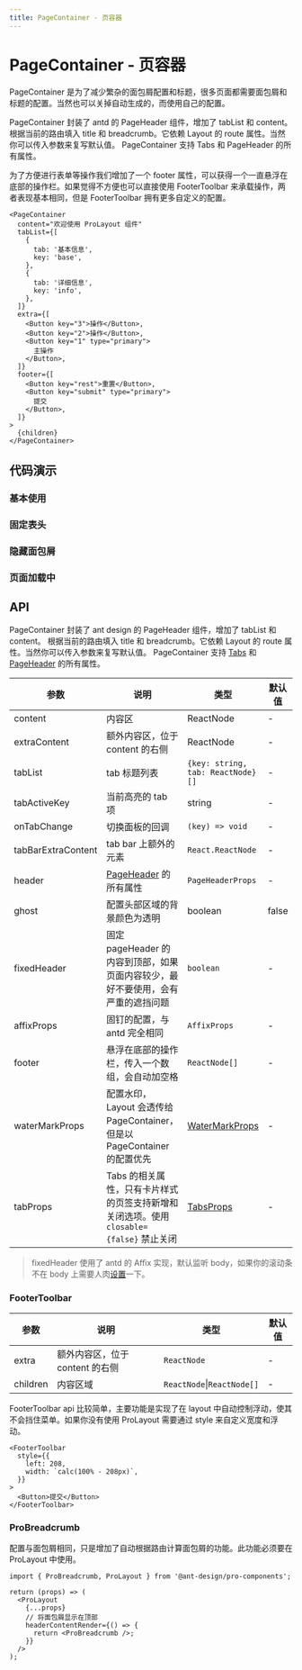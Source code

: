 ```yaml
---
title: PageContainer - 页容器
---
```


# PageContainer - 页容器

PageContainer 是为了减少繁杂的面包屑配置和标题，很多页面都需要面包屑和标题的配置。当然也可以关掉自动生成的，而使用自己的配置。

PageContainer 封装了 antd 的 PageHeader 组件，增加了 tabList 和 content。 根据当前的路由填入 title 和 breadcrumb。它依赖 Layout 的 route 属性。当然你可以传入参数来复写默认值。 PageContainer 支持 Tabs 和 PageHeader 的所有属性。

为了方便进行表单等操作我们增加了一个 footer 属性，可以获得一个一直悬浮在底部的操作栏。如果觉得不方便也可以直接使用 FooterToolbar 来承载操作，两者表现基本相同，但是 FooterToolbar 拥有更多自定义的配置。

```tsx | pure
<PageContainer
  content="欢迎使用 ProLayout 组件"
  tabList={[
    {
      tab: '基本信息',
      key: 'base',
    },
    {
      tab: '详细信息',
      key: 'info',
    },
  ]}
  extra={[
    <Button key="3">操作</Button>,
    <Button key="2">操作</Button>,
    <Button key="1" type="primary">
      主操作
    </Button>,
  ]}
  footer={[
    <Button key="rest">重置</Button>,
    <Button key="submit" type="primary">
      提交
    </Button>,
  ]}
>
  {children}
</PageContainer>
```

## 代码演示

### 基本使用

<code src="./demos/basic.tsx" height="500px" iframe="665px" title="基本使用" desc="基本使用"></code>

### 固定表头

<code src="./demos/fixHeader.tsx" height="500px" iframe="665px" title="固定表头" desc="通过 `fixedHeader` 固定表头，只有在溢出容器时才会开始计算。"></code>

### 隐藏面包屑

<code src="./demos/hideBreadMenu.tsx" height="500px" iframe="665px" title="隐藏面包屑" desc="不配置 `header` 属性中的 `breadcrumb` 即可。"></code>

### 页面加载中

<code src="./demos/loading.tsx" height="500px" iframe="965px" title="页面加载中" desc="通过 `loading` 属性配置页面加载。"></code>

## API

PageContainer 封装了 ant design 的 PageHeader 组件，增加了 tabList 和 content。 根据当前的路由填入 title 和 breadcrumb。它依赖 Layout 的 route 属性。当然你可以传入参数来复写默认值。 PageContainer 支持 [Tabs](https://ant.design/components/tabs-cn/) 和 [PageHeader](https://ant.design/components/page-header-cn/) 的所有属性。

| 参数 | 说明 | 类型 | 默认值 |
| --- | --- | --- | --- |
| content | 内容区 | ReactNode | - |
| extraContent | 额外内容区，位于 content 的右侧 | ReactNode | - |
| tabList | tab 标题列表 | `{key: string, tab: ReactNode}[]` | - |
| tabActiveKey | 当前高亮的 tab 项 | string | - |
| onTabChange | 切换面板的回调 | `(key) => void` | - |
| tabBarExtraContent | tab bar 上额外的元素 | `React.ReactNode` | - |
| header | [PageHeader](https://ant.design/components/page-header-cn/) 的所有属性 | `PageHeaderProps` | - |
| ghost | 配置头部区域的背景颜色为透明 | boolean | false |
| fixedHeader | 固定 pageHeader 的内容到顶部，如果页面内容较少，最好不要使用，会有严重的遮挡问题 | `boolean` | - |
| affixProps | 固钉的配置，与 antd 完全相同 | `AffixProps` | - |
| footer | 悬浮在底部的操作栏，传入一个数组，会自动加空格 | `ReactNode[]` | - |
| waterMarkProps | 配置水印，Layout 会透传给 PageContainer，但是以 PageContainer 的配置优先 | [WaterMarkProps](/components/water-mark) | - |
| tabProps | Tabs 的相关属性，只有卡片样式的页签支持新增和关闭选项。使用 `closable={false}` 禁止关闭 | [TabsProps](https://ant.design/components/tabs-cn/#Tabs) | - |

> fixedHeader 使用了 antd 的 Affix 实现，默认监听 body，如果你的滚动条不在 body 上需要人肉[设置](https://ant.design/components/affix-cn/)一下。

### FooterToolbar

| 参数     | 说明                            | 类型                       | 默认值 |
| -------- | ------------------------------- | -------------------------- | ------ |
| extra    | 额外内容区，位于 content 的右侧 | `ReactNode`                | -      |
| children | 内容区域                        | `ReactNode`\|`ReactNode[]` | -      |

FooterToolbar api 比较简单，主要功能是实现了在 layout 中自动控制浮动，使其不会挡住菜单。如果你没有使用 ProLayout 需要通过 style 来自定义宽度和浮动。

```tsx | pure
<FooterToolbar
  style={{
    left: 208,
    width: `calc(100% - 208px)`,
  }}
>
  <Button>提交</Button>
</FooterToolbar>
```

### ProBreadcrumb

配置与面包屑相同，只是增加了自动根据路由计算面包屑的功能。此功能必须要在 ProLayout 中使用。

```tsx | pure
import { ProBreadcrumb, ProLayout } from '@ant-design/pro-components';

return (props) => (
  <ProLayout
    {...props}
    // 将面包屑显示在顶部
    headerContentRender={() => {
      return <ProBreadcrumb />;
    }}
  />
);
```
